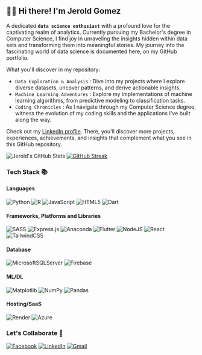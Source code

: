 <!--
**JeroldGomez/JeroldGomez** is a ✨ _special_ ✨ repository because its `README.md` (this file) appears on your GitHub profile.

Here are some ideas to get you started:

- 🔭 I’m currently working on ...
- 🌱 I’m currently learning ...
- 👯 I’m looking to collaborate on ...
- 🤔 I’m looking for help with ...
- 💬 Ask me about ...
- 📫 How to reach me: ...
- 😄 Pronouns: ...
- ⚡ Fun fact: ...
-->
## 👋🏻 Hi there! I'm Jerold Gomez

A dedicated **`data science enthusiast`** with a profound love for the captivating realm of analytics. Currently pursuing my Bachelor's degree in Computer Science, I find joy in unraveling the insights hidden within data sets and transforming them into meaningful stories. My journey into the fascinating world of data science is documented here, on my GitHub portfolio. 

What you'll discover in my repository:

- `Data Exploration & Analysis` : Dive into my projects where I explore diverse datasets, uncover patterns, and derive actionable insights.
- `Machine Learning Adventures` : Explore my implementations of machine learning algorithms, from predictive modeling to classification tasks.
- `Coding Chronicles` : As I navigate through my Computer Science degree, witness the evolution of my coding skills and the applications I've built along the way.

Check out my [LinkedIn profile](https://www.linkedin.com/in/jerold-gomez-0537a8272/). There, you'll discover more projects, experiences, achievements, and insights that complement what you see in this GitHub repository.

![Jerold's GitHub Stats](https://github-readme-stats.vercel.app/api?username=JeroldGomez&show_icons=true&theme=dark)
[![GitHub Streak](https://streak-stats.demolab.com?user=JeroldGomez&theme=dark)](https://git.io/streak-stats)

### Tech Stack 📚

#### Languages 
![Python](https://img.shields.io/badge/python-3670A0?style=for-the-badge&logo=python&logoColor=ffdd54)
![R](https://img.shields.io/badge/r-%23276DC3.svg?style=for-the-badge&logo=r&logoColor=white)
![JavaScript](https://img.shields.io/badge/javascript-%23323330.svg?style=for-the-badge&logo=javascript&logoColor=%23F7DF1E)
![HTML5](https://img.shields.io/badge/html5-%23E34F26.svg?style=for-the-badge&logo=html5&logoColor=white)
![Dart](https://img.shields.io/badge/dart-%230175C2.svg?style=for-the-badge&logo=dart&logoColor=white)

#### Frameworks, Platforms and Libraries
![SASS](https://img.shields.io/badge/SASS-hotpink.svg?style=for-the-badge&logo=SASS&logoColor=white)
![Express.js](https://img.shields.io/badge/express.js-%23404d59.svg?style=for-the-badge&logo=express&logoColor=%2361DAFB)
![Anaconda](https://img.shields.io/badge/Anaconda-%2344A833.svg?style=for-the-badge&logo=anaconda&logoColor=white)
![Flutter](https://img.shields.io/badge/Flutter-%2302569B.svg?style=for-the-badge&logo=Flutter&logoColor=white)
![NodeJS](https://img.shields.io/badge/node.js-6DA55F?style=for-the-badge&logo=node.js&logoColor=white)
![React](https://img.shields.io/badge/react-%2320232a.svg?style=for-the-badge&logo=react&logoColor=%2361DAFB)
![TailwindCSS](https://img.shields.io/badge/tailwindcss-%2338B2AC.svg?style=for-the-badge&logo=tailwind-css&logoColor=white)

#### Database
![MicrosoftSQLServer](https://img.shields.io/badge/Microsoft%20SQL%20Server-CC2927?style=for-the-badge&logo=microsoft%20sql%20server&logoColor=white)
![Firebase](https://img.shields.io/badge/firebase-F7BE00?style=for-the-badge&logo=firebase&logoColor=D62B00)

#### ML/DL
![Matplotlib](https://img.shields.io/badge/Matplotlib-%23ffffff.svg?style=for-the-badge&logo=Matplotlib&logoColor=black)
![NumPy](https://img.shields.io/badge/numpy-%23013243.svg?style=for-the-badge&logo=numpy&logoColor=white)
![Pandas](https://img.shields.io/badge/pandas-%23150458.svg?style=for-the-badge&logo=pandas&logoColor=white)

#### Hosting/SaaS
![Render](https://img.shields.io/badge/Render-%46E3B7.svg?style=for-the-badge&logo=render&logoColor=white)
![Azure](https://img.shields.io/badge/azure-%230072C6.svg?style=for-the-badge&logo=microsoftazure&logoColor=white)

### Let's Collaborate 💬

[![Facebook](https://img.shields.io/badge/Facebook-%231877F2.svg?style=for-the-badge&logo=Facebook&logoColor=white)](https://www.facebook.com/JeroldGomezzz)
[![LinkedIn](https://img.shields.io/badge/linkedin-%230077B5.svg?style=for-the-badge&logo=linkedin&logoColor=white)](https://www.linkedin.com/in/jeroldgomez/)
[![Gmail](https://img.shields.io/badge/Gmail-D14836?style=for-the-badge&logo=gmail&logoColor=white)](mailto:jeroldgomez345@gmail.com)

<!--
<img align="left" width="30px" src="https://cdn.jsdelivr.net/gh/devicons/devicon@latest/icons/python/python-original.svg" />          
<img align="left" width="30px" src="https://cdn.jsdelivr.net/gh/devicons/devicon@latest/icons/azuresqldatabase/azuresqldatabase-original.svg" />
<img align="left" width="30px" src="https://cdn.jsdelivr.net/gh/devicons/devicon@latest/icons/microsoftsqlserver/microsoftsqlserver-original.svg" />
<img align="left" width="30px" src="https://cdn.jsdelivr.net/gh/devicons/devicon@latest/icons/rstudio/rstudio-original.svg" />
<img align="left" width="30px" src="https://cdn.jsdelivr.net/gh/devicons/devicon@latest/icons/html5/html5-original.svg" />
<img align="left" width="30px" src="https://cdn.jsdelivr.net/gh/devicons/devicon@latest/icons/sass/sass-original.svg" />
<img align="left" width="30px" src="https://cdn.jsdelivr.net/gh/devicons/devicon@latest/icons/javascript/javascript-original.svg" />
<img align="left" width="30px" src="https://cdn.jsdelivr.net/gh/devicons/devicon@latest/icons/react/react-original.svg" />
<img align="left" width="30px" src="https://cdn.jsdelivr.net/gh/devicons/devicon@latest/icons/flutter/flutter-original.svg" />    
-->










